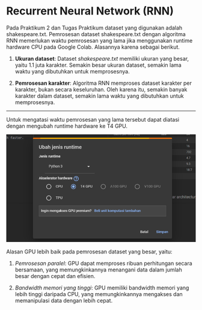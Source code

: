 # Recurrent Neural Network (RNN)

Pada Praktikum 2 dan Tugas Praktikum dataset yang digunakan adalah shakespeare.txt. Pemrosesan dataset shakespeare.txt dengan algoritma RNN memerlukan waktu pemrosesan yang lama jika menggunakan runtime hardware CPU pada Google Colab. Alasannya karena sebagai berikut.

1. **Ukuran dataset**: Dataset *shakespeare.txt* memiliki ukuran yang besar, yaitu 1.1 juta karakter. Semakin besar ukuran dataset, semakin lama waktu yang dibutuhkan untuk memprosesnya.

2. **Pemrosesan karakter**: Algoritma RNN memproses dataset karakter per karakter, bukan secara keseluruhan. Oleh karena itu, semakin banyak karakter dalam dataset, semakin lama waktu yang dibutuhkan untuk memprosesnya.

---

Untuk mengatasi waktu pemrosesan yang lama tersebut dapat diatasi dengan mengubah runtime hardware ke T4 GPU.

![Alt text](image.png)

Alasan GPU lebih baik pada pemrosesan dataset yang besar, yaitu:

1. *Pemrosesan paralel*: GPU dapat memproses ribuan perhitungan secara bersamaan, yang memungkinkannya menangani data dalam jumlah besar dengan cepat dan efisien.

2. *Bandwidth memori yang tinggi*: GPU memiliki bandwidth memori yang lebih tinggi daripada CPU, yang memungkinkannya mengakses dan memanipulasi data dengan lebih cepat.
